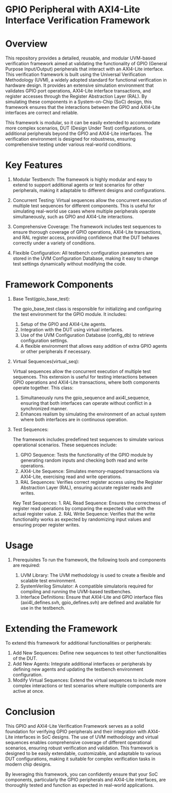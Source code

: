 # GPIO Peripheral with AXI4-Lite Interface Verification Framework

# Overview
This repository provides a detailed, reusable, and modular UVM-based verification framework aimed at validating the functionality of GPIO (General Purpose Input/Output) peripherals that interact with an AXI4-Lite interface. This verification framework is built using the Universal Verification Methodology (UVM), a widely adopted standard for functional verification in hardware design. It provides an extensive simulation environment that validates GPIO port operations, AXI4-Lite interface transactions, and register accesses through the Register Abstraction Layer (RAL). By simulating these components in a System-on-Chip (SoC) design, this framework ensures that the interactions between the GPIO and AXI4-Lite interfaces are correct and reliable.

This framework is modular, so it can be easily extended to accommodate more complex scenarios, DUT (Design Under Test) configurations, or additional peripherals beyond the GPIO and AXI4-Lite interfaces. The verification environment is designed for robustness, ensuring comprehensive testing under various real-world conditions.

# Key Features
1. Modular Testbench: The framework is highly modular and easy to extend to support additional agents or test scenarios for other peripherals, making it adaptable to different designs and configurations.

2. Concurrent Testing: Virtual sequences allow the concurrent execution of multiple test sequences for different components. This is useful for simulating real-world use cases where multiple peripherals operate simultaneously, such as GPIO and AXI4-Lite interactions.

3. Comprehensive Coverage: The framework includes test sequences to ensure thorough coverage of GPIO operations, AXI4-Lite transactions, and RAL register access, providing confidence that the DUT behaves correctly under a variety of conditions.

4. Flexible Configuration: All testbench configuration parameters are stored in the UVM Configuration Database, making it easy to change test settings dynamically without modifying the code.

# Framework Components

1. Base Test(gpio_base_test):

	The gpio_base_test class is responsible for initializing and configuring the test environment for the GPIO module. It includes:

	1. Setup of the GPIO and AXI4-Lite agents.
	2. Integration with the DUT using virtual interfaces.
	3. Use of the UVM Configuration Database (config_db) to retrieve configuration settings.
	4. A flexible environment that allows easy addition of extra GPIO agents or other peripherals if necessary.

2. Virtual Sequences(virtual_seq):
	
	Virtual sequences allow the concurrent execution of multiple test sequences. This extension is useful for testing interactions between GPIO operations and AXI4-Lite transactions, where both components operate together. This class:

	1. Simultaneously runs the gpio_sequence and axi4l_sequence, ensuring that both interfaces can operate without conflict in a synchronized manner.
	2. Enhances realism by simulating the environment of an actual system where both interfaces are in continuous operation.
	
3. Test Sequences:
	
	The framework includes predefined test sequences to simulate various operational scenarios. These sequences include:

	1. GPIO Sequence: Tests the functionality of the GPIO module by generating random inputs and checking both read and write operations.
	2. AXI4-Lite Sequence: Simulates memory-mapped transactions via AXI4-Lite, exercising read and write operations.
	3. RAL Sequences: Verifies correct register access using the Register Abstraction Layer (RAL), ensuring accurate register reads and writes.
	
	Key Test Sequences:
		1. RAL Read Sequence: Ensures the correctness of register read operations by comparing the expected value with the actual register value.
		2. RAL Write Sequence: Verifies that the write functionality works as expected by randomizing input values and ensuring proper register writes.
		
# Usage
1. Prerequisites
	To run the framework, the following tools and components are required:

	1. UVM Library: The UVM methodology is used to create a flexible and scalable test environment.
	2. SystemVerilog Simulator: A compatible simulatoris required for compiling and running the UVM-based testbenches.
	3. Interface Definitions: Ensure that AXI4-Lite and GPIO interface files (axi4l_defines.svh, gpio_defines.svh) are defined and available for use in the testbench.
	
# Extending the Framework
To extend this framework for additional functionalities or peripherals:

1. Add New Sequences: Define new sequences to test other functionalities of the DUT.
2. Add New Agents: Integrate additional interfaces or peripherals by defining new agents and updating the testbench environment configuration.
3. Modify Virtual Sequences: Extend the virtual sequences to include more complex interactions or test scenarios where multiple components are active at once.

# Conclusion

This GPIO and AXI4-Lite Verification Framework serves as a solid foundation for verifying GPIO peripherals and their integration with AXI4-Lite interfaces in SoC designs. The use of UVM methodology and virtual sequences enables comprehensive coverage of different operational scenarios, ensuring robust verification and validation. This framework is designed to be easily extendable, customizable, and adaptable to various DUT configurations, making it suitable for complex verification tasks in modern chip designs.

By leveraging this framework, you can confidently ensure that your SoC components, particularly the GPIO peripherals and AXI4-Lite interfaces, are thoroughly tested and function as expected in real-world applications.
